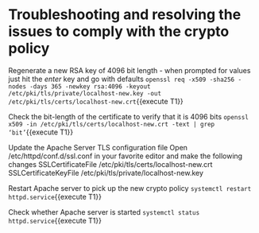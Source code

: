 ﻿# Troubleshooting and resolving the issues to comply with the crypto policy

Regenerate a new RSA key of 4096 bit length - when prompted for values just hit the *enter* key and go with defaults
`openssl req -x509 -sha256 -nodes -days 365 -newkey rsa:4096 -keyout /etc/pki/tls/private/localhost-new.key -out /etc/pki/tls/certs/localhost-new.crt`{{execute T1}}

Check the bit-length of the certificate to verify that it is 4096 bits
`openssl x509 -in /etc/pki/tls/certs/localhost-new.crt -text | grep ‘bit’`{{execute T1}}

Update the Apache Server TLS configuration file
Open /etc/httpd/conf.d/ssl.conf in your favorite editor and make the following changes
SSLCertificateFile /etc/pki/tls/certs/localhost-new.crt
SSLCertificateKeyFile /etc/pki/tls/private/localhost-new.key

Restart Apache server to pick up the new crypto policy
`systemctl restart httpd.service`{{execute T1}}

Check whether Apache server is started
`systemctl status httpd.service`{{execute T1}}
